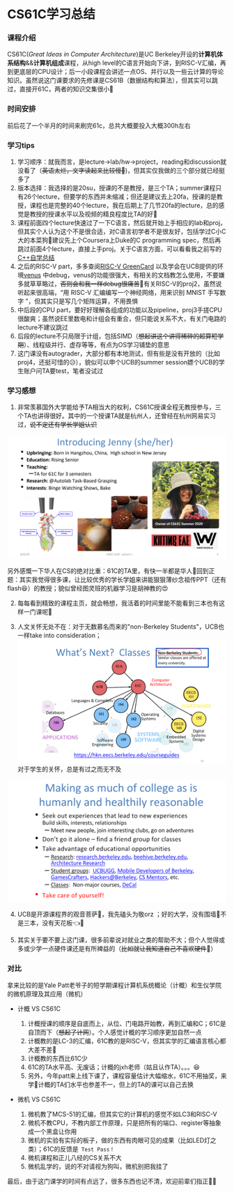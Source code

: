 # CS61C学习总结

### 课程介绍

CS61C(*Great Ideas in Computer Architecture*)是UC Berkeley开设的**计算机体系结构**&&**计算机组成**课程，从high level的C语言开始向下讲，到RISC-V汇编，再到更底层的CPU设计；后一小段课程会讲述一点OS、并行以及一些云计算的导论知识。虽然说这门课要求的先修课是CS61B（数据结构和算法），但其实可以跳过，直接开61C，两者的知识交集很小👀

### 时间安排

前后花了一个半月的时间来刷完61c，总共大概要投入大概300h左右

### 学习tips

1. 学习顺序：就我而言，是lecture->lab/hw->project，reading和discussion就没看了（~~英语太烂，文字读起来比较慢🤡~~)，但其实仅我做的三个部分就已经挺多了
2. 版本选择：我选择的是20su，授课的不是教授，是三个TA；summer课程只有26个lecture，但要学的东西并未缩减；但还是建议去上20fa，授课的是教授，课程也是完整的40个lecture，我在后期上了几节20fa的lecture，总的感觉是教授的授课水平以及视频的精良程度比TA的好🤔
3. 课程前面四个lecture快速过了一下C语言，然后就开始上手相应的lab和proj，但其实个人认为这个不是很合适，对C语言初学者不是很友好，包括学过C小C大的本菜狗🤡建议先上个Coursera上Duke的C programming spec，然后再跳过前面4个lecture，直接上手proj。关于C语言方面，可以看看我之前写的[C++自学总结](https://www.cc98.org/topic/5550820) 
4. 之后的RISC-V part，多多查阅[RISC-V GreenCard](https://inst.eecs.berkeley.edu/~cs61c/sp21/resources-pdfs/riscvcard.pdf) 以及学会在UCB提供的环境[venus](https://venus.cs61c.org/) 中debug，venus的功能很强大，有相关的文档教怎么使用，不要嫌多就草草略过，~~否则会和我一样debug很痛苦~~🤡有关RISC-V的proj2，虽然说听起来很高端，“用 RISC-V 汇编编写一个神经网络，用来识别 MNIST 手写数字 ”，但其实只是写几个矩阵运算，不用畏惧
5. 中后段的CPU part，要好好理解各组成的功能以及pipeline，proj3手搓CPU很酸爽；虽然说EE里数电和计组会有重合，但只能说关系不大，有关门电路的lecture不建议跳过
6. 后段的lecture不只局限于计组，包括SIMD（~~想起讲这个讲得稀碎的超算短学期~~）、线程级并行、虚存等等，有点为OS学习铺垫的意思
7. 这门课没有autograder，大部分都有本地测试，但有些是没有开放的（比如proj4，还挺可惜的😥），貌似可以申个UCB的summer session嫖个UCB的学生账户问TA要test，笔者没试过



### 学习感想

1. 非常羡慕国外大学能给予TA相当大的权利，CS61C授课全程无教授参与，三个TA也讲得很好。其中的一个授课TA就是杭州人，还曾经在杭州网易实习过，~~说不定还有学长学姐认识~~

![1687775707297](assets/1687775707297.png)

另外感慨一下华人在CS的绝对比重：61C的TA里，有快一半都是华人🤔回到正题：其实我觉得很多课，让比较优秀的学长学姐来讲能狠狠薄纱念祖传PPT（还有flash😆）的教授；貌似曾经图灵班的机器学习是胡神教的😍

2. 每每看到精致的课程主页，就会畅想，我活着的时间里能不能看到三本也有这样一门课呢🤔

3. 人文关怀无处不在：对于无数慕名而来的"non-Berkeley Students"，UCB也一样take into consideration；
  ![1687782495605](assets/1687782495605.png)   
  对于学生的关怀，总是有过之而无不及

  ![1687782702132](assets/1687782702132.png)

  

4. UCB是开源课程界的观音菩萨🥰，我先磕头为敬orz ；好的大学，没有围墙🤗不是三本，没有天花板👈🤣

5. 其实关于要不要上这门课，很多前辈说对就业之类的帮助不大；但个人觉得或多或少学一点硬件课还是有所裨益的（~~比如就让我知道自己不喜欢硬件~~🤡）



### 对比

拿来比较的是Yale Patt老爷子的短学期课程计算机系统概论（计概）和生仪学院的微机原理及其应用（微机）

- 计概 VS CS61C

    1. 计概授课的顺序是自底而上，从位、门电路开始教，再到汇编和C；61C是自顶而下（~~想起了计网~~）。个人感觉计概的学习顺序更加自然一点
    2. 计概教的是LC-3的汇编，61C教的是RISC-V，但其实学的汇编语言核心都大差不差👀
    3. 计概教的东西比61C少
    4. 61C的TA水平高、无废话；计概的jxh老师（姑且认作TA）。。。😆
    5. 另外，今年patt来上线下课了，课程容量估计大幅缩水，61C不用抽奖，来学🤗计概的TA们水平也参差不一，但上的TA的课可以自己去换

- 微机 VS CS61C
    1. 微机教了MCS-51的汇编，但其实它的计算机的感觉不如LC3和RISC-V
    2. 微机不教CPU，不教内部工作原理，只是把所有的端口、register等抽象成一个黑盒让你用
    3. 微机的实验有实际的板子，做的东西有肉眼可见的成果（比如LED灯之类）；61C的反馈是` Test Pass！` 
    4. 微机课程和正儿八经的CS关系不大
    5. 微机乱学的，说的不对请视为狗叫，微机别把我挂了




最后，由于这门课学的时间有点远了，很多东西也记不清，欢迎前辈们指正🥰🥰